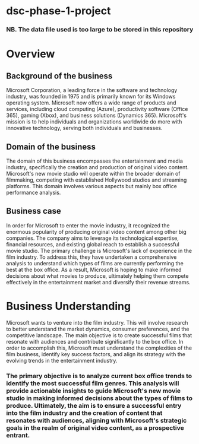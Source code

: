 # dsc-phase-1-project
### NB. The data file used is too large to be stored in this repository

# Overview

## Background of the business

Microsoft Corporation, a leading force in the software and technology industry, was founded in 1975 and is primarily known for its Windows operating system. Microsoft now offers a wide range of products and services, including cloud computing (Azure), productivity software (Office 365), gaming (Xbox), and business solutions (Dynamics 365). Microsoft's mission is to help individuals and organizations worldwide do more with innovative technology, serving both individuals and businesses.

## Domain of the business

The domain of this business encompasses the entertainment and media industry, specifically the creation and production of original video content. Microsoft's new movie studio will operate within the broader domain of filmmaking, competing with established Hollywood studios and streaming platforms. This domain involves various aspects but mainly box office performance analysis.

## Business case

In order for Microsoft to enter the movie industry, it recognized the enormous popularity of producing original video content among other big companies. The company aims to leverage its technological expertise, financial resources, and existing global reach to establish a successful movie studio. The primary challenge is Microsoft's lack of experience in the film industry. To address this, they have undertaken a comprehensive analysis to understand which types of films are currently performing the best at the box office. As a result, Microsoft is hoping to make informed decisions about what movies to produce, ultimately helping them compete effectively in the entertainment market and diversify their revenue streams.

# Business Understanding

Microsoft wants to venture into the film industry. This will involve research to better understand the market dynamics, consumer preferences, and the competitive landscape. The main objective is to create successful films that resonate with audiences and contribute significantly to the box office. In order to accomplish this, Microsoft must understand the complexities of the film business, identify key success factors, and align its strategy with the evolving trends in the entertainment industry.

### The primary objective is to analyze current box office trends to identify the most successful film genres. This analysis will provide actionable insights to guide Microsoft's new movie studio in making informed decisions about the types of films to produce. Ultimately, the aim is to ensure a successful entry into the film industry and the creation of content that resonates with audiences, aligning with Microsoft's strategic goals in the realm of original video content, as a prospective entrant.
